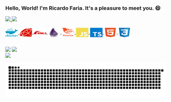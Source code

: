 ### Hello, World! I'm Ricardo Faria. It's a pleasure to meet you. 😄
 <div>
  <a href="https://github.com/RicardoFariaSilva">
  <img height="180em" src="https://github-readme-stats.vercel.app/api?username=RicardoFariaSilva&show_icons=true&theme=dracula&include_all_commits=true&count_private=true"/>
  <img height="180em" src="https://github-readme-stats.vercel.app/api/top-langs/?username=RicardoFariaSilva&layout=compact&langs_count=7&theme=dracula"/>
</div>
<div style="display: inline_block"><br>
  <img align="center" alt="Ricardo-Docker" height="30" width="40" src="https://raw.githubusercontent.com/devicons/devicon/master/icons/docker/docker-plain-wordmark.svg">
  <img align="center" alt="Ricardo-Ruby" height="30" width="40" src="https://raw.githubusercontent.com/devicons/devicon/master/icons/ruby/ruby-plain.svg">
  <img align="center" alt="Ricardo-Rails" height="30" width="40" src="https://raw.githubusercontent.com/devicons/devicon/master/icons/rails/rails-plain-wordmark.svg">
  <img align="center" alt="Ricardo-Elixir" height="30" width="40" src="https://raw.githubusercontent.com/devicons/devicon/master/icons/elixir/elixir-original.svg">
  <img align="center" alt="Ricardo-Phoenix" height="30" width="40" src="https://raw.githubusercontent.com/devicons/devicon/master/icons/phoenix/phoenix-original-wordmark.svg">
  <img align="center" alt="Ricardo-Javascript" height="30" width="40" src="https://raw.githubusercontent.com/devicons/devicon/master/icons/javascript/javascript-plain.svg">
  <img align="center" alt="Ricardo-Typescript" height="30" width="40" src="https://raw.githubusercontent.com/devicons/devicon/master/icons/typescript/typescript-plain.svg">
  <img align="center" alt="Ricardo-HTML" height="30" width="40" src="https://raw.githubusercontent.com/devicons/devicon/master/icons/html5/html5-original.svg">
  <img align="center" alt="Ricardo-CSS" height="30" width="40" src="https://raw.githubusercontent.com/devicons/devicon/master/icons/css3/css3-original.svg">
</div>

##
  
<div> 
  <a href = "mailto:ricardo.faria.silva@outlook.com"><img src="https://img.shields.io/badge/Microsoft_Outlook-0078D4?style=for-the-badge&logo=microsoft-outlook&logoColor=white" target="_blank"></a>
  <a href="https://www.linkedin.com/in/faria-silva-ricardo/" target="_blank"><img src="https://img.shields.io/badge/-LinkedIn-%230077B5?style=for-the-badge&logo=linkedin&logoColor=white" target="_blank"></a><br>
 <a href="https://www.codewars.com/users/RicardoFariaSilva" target="_blank"><img src="https://www.codewars.com/users/RicardoFariaSilva/badges/small" target="_blank"></a> 
 
  ![Snake animation](https://github.com/RicardoFariaSilva/RicardoFariaSilva/blob/output/github-contribution-grid-snake.svg)
 
</div>

